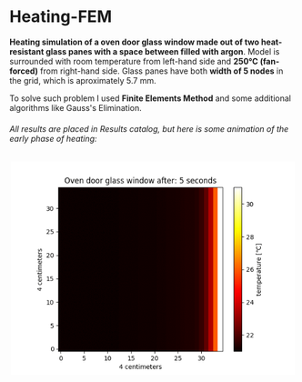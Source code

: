 # Heating-FEM

**Heating simulation of a oven door glass window made out of two heat-resistant glass panes with a space between filled with argon**. Model is surrounded with room temperature from left-hand side and **250℃ (fan-forced)** from right-hand side. Glass panes have both **width of 5 nodes** in the grid, which is aproximately 5.7 mm.

To solve such problem I used **Finite Elements Method** and some additional algorithms like Gauss's Elimination.

###### All results are placed in _Results_ catalog, but here is some animation of the early phase of heating:


<p align="center">
    <img src="https://raw.githubusercontent.com/maikelSoFly/Heating-FEM/master/Results/early_phase/early-phase-animation.gif" width="500"/>
</p>
